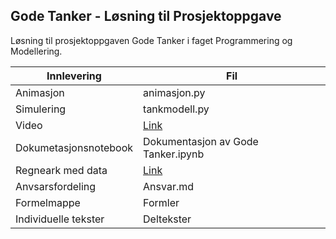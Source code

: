 ## Gode Tanker - Løsning til Prosjektoppgave

Løsning til prosjektoppgaven Gode Tanker i faget Programmering og Modellering.

Innlevering | Fil
----------- | --------
Animasjon | animasjon.py
Simulering | tankmodell.py
Video | [Link](https://drive.google.com/open?id=1jeWUS-gadqclRIw9K4WKhRFlfn-3L6gk)
Dokumetasjonsnotebook | Dokumentasjon av Gode Tanker.ipynb
Regneark med data | [Link](https://docs.google.com/spreadsheets/d/1uYtPzY5EYXYi8S5p26fMOPy4vlK_8ObMASx2nllCtKA/edit#gid=0) 
Anvsarsfordeling | Ansvar.md
Formelmappe | Formler
Individuelle tekster | Deltekster
